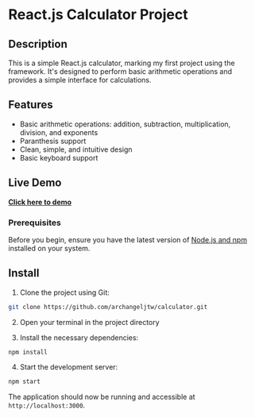 # React.js Calculator Project

## Description

This is a simple React.js calculator, marking my first project using the framework. It's designed to perform basic arithmetic operations and provides a simple interface for calculations.

## Features

- Basic arithmetic operations: addition, subtraction, multiplication, division, and exponents
- Paranthesis support
- Clean, simple, and intuitive design
- Basic keyboard support

## Live Demo
[**Click here to demo**](https://archangeljtw.github.io/calculator/)

### Prerequisites

  Before you begin, ensure you have the latest version of [Node.js and npm](https://nodejs.org/) installed on your system.

## Install

1. Clone the project using Git:

```bash
git clone https://github.com/archangeljtw/calculator.git
```

2. Open your terminal in the project directory

3. Install the necessary dependencies:

```bash
npm install
```

4. Start the development server:

```bash
npm start
```

The application should now be running and accessible at `http://localhost:3000`.
